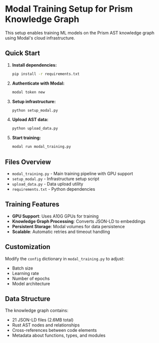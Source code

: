 # Modal Training Setup for Prism Knowledge Graph

This setup enables training ML models on the Prism AST knowledge graph using Modal's cloud infrastructure.

## Quick Start

1. **Install dependencies:**
   ```bash
   pip install -r requirements.txt
   ```

2. **Authenticate with Modal:**
   ```bash
   modal token new
   ```

3. **Setup infrastructure:**
   ```bash
   python setup_modal.py
   ```

4. **Upload AST data:**
   ```bash
   python upload_data.py
   ```

5. **Start training:**
   ```bash
   modal run modal_training.py
   ```

## Files Overview

- `modal_training.py` - Main training pipeline with GPU support
- `setup_modal.py` - Infrastructure setup script  
- `upload_data.py` - Data upload utility
- `requirements.txt` - Python dependencies

## Training Features

- **GPU Support**: Uses A10G GPUs for training
- **Knowledge Graph Processing**: Converts JSON-LD to embeddings
- **Persistent Storage**: Modal volumes for data persistence
- **Scalable**: Automatic retries and timeout handling

## Customization

Modify the `config` dictionary in `modal_training.py` to adjust:
- Batch size
- Learning rate  
- Number of epochs
- Model architecture

## Data Structure

The knowledge graph contains:
- 21 JSON-LD files (2.6MB total)
- Rust AST nodes and relationships
- Cross-references between code elements
- Metadata about functions, types, and modules